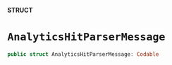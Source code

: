 **STRUCT**

# `AnalyticsHitParserMessage`

```swift
public struct AnalyticsHitParserMessage: Codable
```
